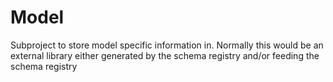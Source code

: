 # Model

Subproject to store model specific information in.
Normally this would be an external library either generated by the schema registry and/or feeding the schema registry
